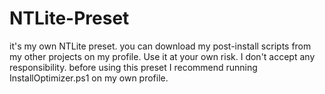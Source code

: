 # NTLite-Preset
it's my own NTLite preset. you can download my post-install scripts from my other projects on my profile. Use it at your own risk. I don't accept any responsibility. before using this preset I recommend running InstallOptimizer.ps1 on my own profile.
